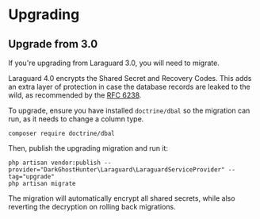 # Upgrading

## Upgrade from 3.0

If you're upgrading from Laraguard 3.0, you will need to migrate.

Laraguard 4.0 encrypts the Shared Secret and Recovery Codes. This adds an extra layer of protection in case the database records are leaked to the wild, as recommended by the [RFC 6238](https://datatracker.ietf.org/doc/html/rfc6238).

To upgrade, ensure you have installed `doctrine/dbal` so the migration can run, as it needs to change a column type.

    composer require doctrine/dbal

Then, publish the upgrading migration and run it:

    php artisan vendor:publish --provider="DarkGhostHunter\Laraguard\LaraguardServiceProvider" --tag="upgrade"
    php artisan migrate

The migration will automatically encrypt all shared secrets, while also reverting the decryption on rolling back migrations.
